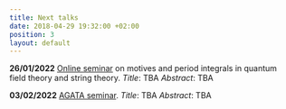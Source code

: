 ```yaml
---
title: Next talks
date: 2018-04-29 19:32:00 +02:00
position: 3
layout: default
---
```


**26/01/2022**
[Online seminar](https://www.ihes.fr/\~vanhove/motivefeynman-2022.html) on motives and period integrals in quantum field theory and string theory.
*Title*: TBA
*Abstract*: TBA

**03/02/2022**
[AGATA seminar](https://imagweb.math.univ-montp2.fr:5000/seance/1/).
*Title*: TBA
*Abstract*: TBA